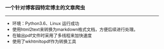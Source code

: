 ### 一个针对博客园特定博主的文章爬虫
-----
- 环境：Python3.6、Linux 运行成功
- 使用html2text来转换为markdown格式文档，方便后续进行处理。
- 在输出pdf文件时采用了多线程来加快速度
- 使用了wkhtmltopdf作为转换工具